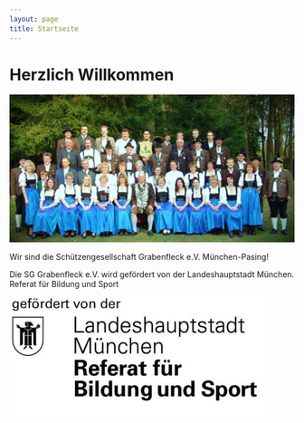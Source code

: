 ```yaml
---
layout: page
title: Startseite
---
```

# Herzlich Willkommen

![Gruppenfoto Grabenfleck](/images/uploads/gruppenfoto.jpg "Gruppenfoto Grabenfleck")

Wir sind die Schützengesellschaft Grabenfleck e.V. München-Pasing!









Die SG Grabenfleck e.V. wird gefördert von der Landeshauptstadt München. Referat für Bildung und Sport

![Landeshauptstadt München - Referat für Bildung und Sport](/images/uploads/referat-bildung-sport.jpg "Landeshauptstadt München - Referat für Bildung und Sport")